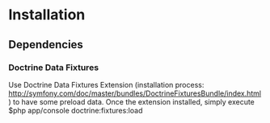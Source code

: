 # Installation
## Dependencies
### Doctrine Data Fixtures
Use Doctrine Data Fixtures Extension (installation process: http://symfony.com/doc/master/bundles/DoctrineFixturesBundle/index.html) to have some preload data.
Once the extension installed, simply execute $php app/console doctrine:fixtures:load

